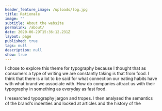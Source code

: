 ```yaml
---
header_feature_image: /uploads/log.jpg
title: Rationale
image: ""
subtitle: About the website
permalink: /about/
date: 2020-06-29T15:36:12.231Z
layout: page
published: true
tags: null
description: null
show: true
---
```

I chose to explore this theme for typography because I thought that as consumers a type of writing we are constantly taking is that from food. I think that there is a lot to be said for what connection our eating habits have with what brand we associate with. How do companies attract us with their typography in something as everyday as fast food. 

I researched typography jargon and tropes. I then analysed the semantics of the brand's indenties and looked at articles and the history of the 

![]()